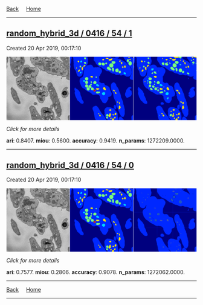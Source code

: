 
[Back](..)&nbsp;&nbsp;&nbsp;&nbsp;&nbsp;[Home](https://leapmanlab.github.io/snapshots)

---

<div class="summary"><a href="1"><h2>random_hybrid_3d / 0416 / 54 / 1</h2></a><p>Created 20 Apr 2019, 00:17:10
</p><a href="1"><img src="1/media/summary.png" align="center"></a><p>
<i>Click for more details</i>
</p></div>

**ari**: 0.8407. **miou**: 0.5600. **accuracy**: 0.9419. **n_params**: 1272209.0000. 

---

<div class="summary"><a href="0"><h2>random_hybrid_3d / 0416 / 54 / 0</h2></a><p>Created 20 Apr 2019, 00:17:10
</p><a href="0"><img src="0/media/summary.png" align="center"></a><p>
<i>Click for more details</i>
</p></div>

**ari**: 0.7577. **miou**: 0.2806. **accuracy**: 0.9078. **n_params**: 1272062.0000. 

---

[Back](..)&nbsp;&nbsp;&nbsp;&nbsp;&nbsp;[Home](https://leapmanlab.github.io/snapshots)

---
